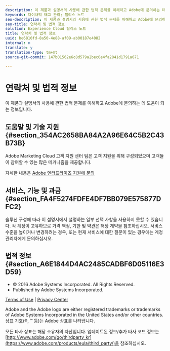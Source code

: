 ```yaml
---
description: 이 제품과 설명서의 사용에 관한 법적 문제를 이해하고 Adobe에 문의하는 데 도움이 되는 정보입니다.
keywords: 다이내믹 태그 관리; 릴리스 노트
seo-description: 이 제품과 설명서의 사용에 관한 법적 문제를 이해하고 Adobe에 문의하는 데 도움이 되는 정보입니다.
seo-title: 연락처 및 법적 정보
solution: Experience Cloud 릴리스 노트
title: 연락처 및 법적 정보
uuid: be6810fd-8a50-4e88-af09-ab00187e4082
internal: n
translate: y
translation-type: tm+mt
source-git-commit: 147b01562e6c8d579a2bec0e4fa2841d1791a671

---
```



# 연락처 및 법적 정보

이 제품과 설명서의 사용에 관한 법적 문제를 이해하고 Adobe에 문의하는 데 도움이 되는 정보입니다.


## 도움말 및 기술 지원 {#section_354AC2658BA84A2A96E64C5B2C43B73B}

Adobe Marketing Cloud 고객 지원 센터 팀은 고객 지원을 위해 구성되었으며 고객들이 참여할 수 있는 많은 메커니즘을 제공합니다.

자세한 내용은 [Adobe 엔터프라이즈 지원에 문의](https://helpx.adobe.com/contact/enterprise-support.ec.html)

## 서비스, 기능 및 과금 {#section_FA4F5274FDFE4DF7BB079E575877DFC2}

솔루션 구성에 따라 이 설명서에서 설명하는 일부 선택 사항을 사용하지 못할 수 있습니다. 각 계정이 고유하므로 가격 책정, 기한 및 약관은 해당 계약을 참조하십시오. 서비스 수준을 높이거나 변경하려는 경우, 또는 현재 서비스에 대한 질문이 있는 경우에는 계정 관리자에게 문의하십시오.

<!--
## Feedback {#section_8154D6D712054220A90D85FA8E92933E}
Adobe Systems welcome any suggestions or feedback regarding this solution. You can add enhancement ideas and suggestions for the Analytics suite to our [Customer Idea Exchange](https://my.omniture.com/login/?r=%2Fp%2Fsuite%2Fcurrent%2Findex.html%3Fa%3DIdeasExchange.Redirect%26redirectreason%3Dnotregistered%26referer%3Dhttp%253A%252F%252Fideas.omniture.com%252Ft5%252FAdobe-Idea-Exchange-for-Omniture%252Fidb-p%252FIdeaExchange3). -->

## 법적 정보 {#section_A6E1844D4AC2485CADBF6D05116E3D59}


<ul class="simplelist"> 
 <li> © 2016 Adobe Systems Incorporated. All Rights Reserved. </li> 
 <li> Published by Adobe Systems Incorporated. </li> 
</ul>

[Terms of Use](https://www.adobe.com/go/marketingcloud_terms_of_use) | [Privacy Center](https://www.adobe.com/privacy/policy.html)

Adobe and the Adobe logo are either registered trademarks or trademarks of Adobe Systems Incorporated in the United States and/or other countries. 상표 기호(®, ™ 등)는 Adobe 상표를 나타냅니다.

모든 타사 상표는 해당 소유자의 자산입니다. 업데이트된 정보/추가 타사 코드 정보는 [http://www.adobe.com/go/thirdparty_kr](https://www.adobe.com/products/eula/third_party/)을 참조하십시오.
